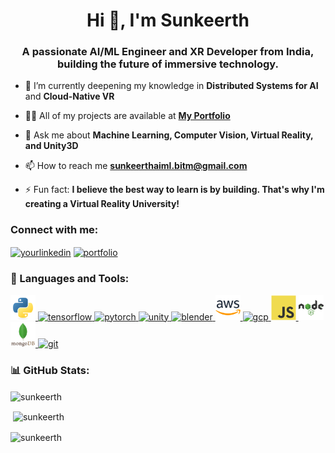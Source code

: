 <h1 align="center">Hi 👋, I'm Sunkeerth</h1>
<h3 align="center">A passionate AI/ML Engineer and XR Developer from India, building the future of immersive technology.</h3>

- 🌱 I’m currently deepening my knowledge in **Distributed Systems for AI** and **Cloud-Native VR**

- 👨‍💻 All of my projects are available at **[My Portfolio](https://your-portfolio-link.com)**

- 💬 Ask me about **Machine Learning, Computer Vision, Virtual Reality, and Unity3D**

- 📫 How to reach me **sunkeerthaiml.bitm@gmail.com**

- ⚡ Fun fact: **I believe the best way to learn is by building. That's why I'm creating a Virtual Reality University!**

<h3 align="left">Connect with me:</h3>
<p align="left">
<a href="https://linkedin.com/in/yourlinkedin" target="blank"><img align="center" src="https://raw.githubusercontent.com/rahuldkjain/github-profile-readme-generator/master/src/images/icons/Social/linked-in-alt.svg" alt="yourlinkedin" height="30" width="40" /></a>
<a href="https://yourportfolio.com" target="blank"><img align="center" src="https://github.com/user-attachments/assets/abc123-def456" alt="portfolio" height="30" width="40" /></a> <!-- Use a custom icon for your portfolio -->
</p>

<h3 align="left">🧠 Languages and Tools:</h3>
<p align="left">
<!-- Python -->
<a href="https://www.python.org" target="_blank" rel="noreferrer"> <img src="https://raw.githubusercontent.com/devicons/devicon/master/icons/python/python-original.svg" alt="python" width="40" height="40"/> </a>
<!-- TensorFlow -->
<a href="https://www.tensorflow.org" target="_blank" rel="noreferrer"> <img src="https://www.vectorlogo.zone/logos/tensorflow/tensorflow-icon.svg" alt="tensorflow" width="40" height="40"/> </a>
<!-- PyTorch -->
<a href="https://pytorch.org/" target="_blank" rel="noreferrer"> <img src="https://www.vectorlogo.zone/logos/pytorch/pytorch-icon.svg" alt="pytorch" width="40" height="40"/> </a>
<!-- Unity -->
<a href="https://unity.com/" target="_blank" rel="noreferrer"> <img src="https://www.vectorlogo.zone/logos/unity3d/unity3d-icon.svg" alt="unity" width="40" height="40"/> </a>
<!-- Blender (for 3D Modeling) -->
<a href="https://www.blender.org/" target="_blank" rel="noreferrer"> <img src="https://download.blender.org/branding/community/blender_community_badge_white.svg" alt="blender" width="40" height="40"/> </a>
<!-- AWS -->
<a href="https://aws.amazon.com" target="_blank" rel="noreferrer"> <img src="https://raw.githubusercontent.com/devicons/devicon/master/icons/amazonwebservices/amazonwebservices-original-wordmark.svg" alt="aws" width="40" height="40"/> </a>
<!-- GCP -->
<a href="https://cloud.google.com" target="_blank" rel="noreferrer"> <img src="https://www.vectorlogo.zone/logos/google_cloud/google_cloud-icon.svg" alt="gcp" width="40" height="40"/> </a>
<!-- JavaScript -->
<a href="https://developer.mozilla.org/en-US/docs/Web/JavaScript" target="_blank" rel="noreferrer"> <img src="https://raw.githubusercontent.com/devicons/devicon/master/icons/javascript/javascript-original.svg" alt="javascript" width="40" height="40"/> </a>
<!-- Node.js -->
<a href="https://nodejs.org" target="_blank" rel="noreferrer"> <img src="https://raw.githubusercontent.com/devicons/devicon/master/icons/nodejs/nodejs-original-wordmark.svg" alt="nodejs" width="40" height="40"/> </a>
<!-- MongoDB -->
<a href="https://www.mongodb.com/" target="_blank" rel="noreferrer"> <img src="https://raw.githubusercontent.com/devicons/devicon/master/icons/mongodb/mongodb-original-wordmark.svg" alt="mongodb" width="40" height="40"/> </a>
<!-- Git -->
<a href="https://git-scm.com/" target="_blank" rel="noreferrer"> <img src="https://www.vectorlogo.zone/logos/git-scm/git-scm-icon.svg" alt="git" width="40" height="40"/> </a>
</p>

<h3 align="left">📊 GitHub Stats:</h3>
<p><img align="center" src="https://github-readme-stats.vercel.app/api/top-langs?username=sunkeerth&show_icons=true&locale=en&layout=compact&theme=radical" alt="sunkeerth" /></p>
<p> <img align="center" src="https://github-readme-stats.vercel.app/api?username=sunkeerth&show_icons=true&theme=radical" alt="sunkeerth" /></p>
<p><img align="center" src="https://github-readme-streak-stats.herokuapp.com/?user=sunkeerth&theme=radical" alt="sunkeerth" /></p>

